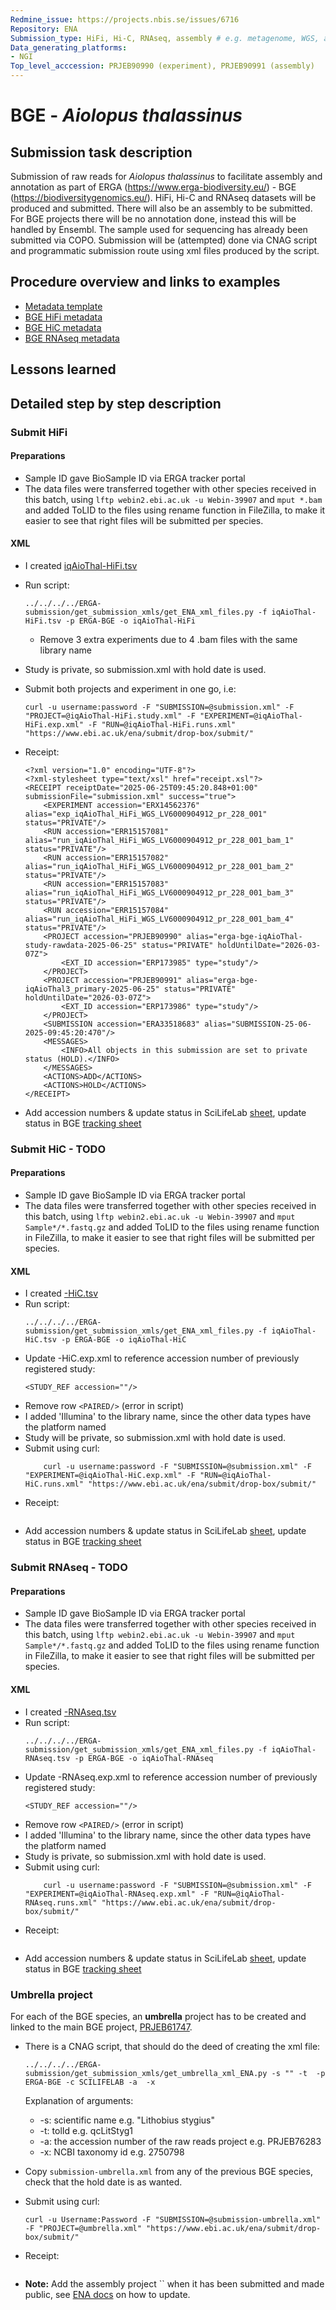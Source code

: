 ```yaml
---
Redmine_issue: https://projects.nbis.se/issues/6716
Repository: ENA
Submission_type: HiFi, Hi-C, RNAseq, assembly # e.g. metagenome, WGS, assembly, - IF RELEVANT
Data_generating_platforms:
- NGI
Top_level_acccession: PRJEB90990 (experiment), PRJEB90991 (assembly)
---
```


# BGE - *Aiolopus thalassinus*

## Submission task description
Submission of raw reads for *Aiolopus thalassinus* to facilitate assembly and annotation as part of ERGA (https://www.erga-biodiversity.eu/) - BGE (https://biodiversitygenomics.eu/). HiFi, Hi-C and RNAseq datasets will be produced and submitted. There will also be an assembly to be submitted. For BGE projects there will be no annotation done, instead this will be handled by Ensembl. The sample used for sequencing has already been submitted via COPO.
Submission will be (attempted) done via CNAG script and programmatic submission route using xml files produced by the script.

## Procedure overview and links to examples

* [Metadata template](./data/BGE-Aiolopus-thalassinus-metadata.xlsx)
* [BGE HiFi metadata](./data/iqAioThal-HiFi.tsv)
* [BGE HiC metadata](./data/iqAioThal-HiC.tsv)
* [BGE RNAseq metadata](./data/iqAioThal-RNAseq.tsv)

## Lessons learned
<!-- What went well? What did not went so well? What would you have done differently? -->

## Detailed step by step description

### Submit HiFi
#### Preparations
* Sample ID gave BioSample ID via ERGA tracker portal
* The data files were transferred together with other species received in this batch, using `lftp webin2.ebi.ac.uk -u Webin-39907` and `mput *.bam` and added ToLID to the files using rename function in FileZilla, to make it easier to see that right files will be submitted per species.
#### XML
* I created [iqAioThal-HiFi.tsv](./data/iqAioThal-HiFi.tsv)
* Run script:
    ```
    ../../../../ERGA-submission/get_submission_xmls/get_ENA_xml_files.py -f iqAioThal-HiFi.tsv -p ERGA-BGE -o iqAioThal-HiFi
    ```
    * Remove 3 extra experiments due to 4 .bam files with the same library name
* Study is private, so submission.xml with hold date is used.

* Submit both projects and experiment in one go, i.e:
    ```
    curl -u username:password -F "SUBMISSION=@submission.xml" -F "PROJECT=@iqAioThal-HiFi.study.xml" -F "EXPERIMENT=@iqAioThal-HiFi.exp.xml" -F "RUN=@iqAioThal-HiFi.runs.xml" "https://www.ebi.ac.uk/ena/submit/drop-box/submit/"
    ```
* Receipt:
    ```
    <?xml version="1.0" encoding="UTF-8"?>
    <?xml-stylesheet type="text/xsl" href="receipt.xsl"?>
    <RECEIPT receiptDate="2025-06-25T09:45:20.848+01:00" submissionFile="submission.xml" success="true">
        <EXPERIMENT accession="ERX14562376" alias="exp_iqAioThal_HiFi_WGS_LV6000904912_pr_228_001" status="PRIVATE"/>
        <RUN accession="ERR15157081" alias="run_iqAioThal_HiFi_WGS_LV6000904912_pr_228_001_bam_1" status="PRIVATE"/>
        <RUN accession="ERR15157082" alias="run_iqAioThal_HiFi_WGS_LV6000904912_pr_228_001_bam_2" status="PRIVATE"/>
        <RUN accession="ERR15157083" alias="run_iqAioThal_HiFi_WGS_LV6000904912_pr_228_001_bam_3" status="PRIVATE"/>
        <RUN accession="ERR15157084" alias="run_iqAioThal_HiFi_WGS_LV6000904912_pr_228_001_bam_4" status="PRIVATE"/>
        <PROJECT accession="PRJEB90990" alias="erga-bge-iqAioThal-study-rawdata-2025-06-25" status="PRIVATE" holdUntilDate="2026-03-07Z">
            <EXT_ID accession="ERP173985" type="study"/>
        </PROJECT>
        <PROJECT accession="PRJEB90991" alias="erga-bge-iqAioThal3_primary-2025-06-25" status="PRIVATE" holdUntilDate="2026-03-07Z">
            <EXT_ID accession="ERP173986" type="study"/>
        </PROJECT>
        <SUBMISSION accession="ERA33518683" alias="SUBMISSION-25-06-2025-09:45:20:470"/>
        <MESSAGES>
            <INFO>All objects in this submission are set to private status (HOLD).</INFO>
        </MESSAGES>
        <ACTIONS>ADD</ACTIONS>
        <ACTIONS>HOLD</ACTIONS>
    </RECEIPT>    
    ```
* Add accession numbers & update status in SciLifeLab [sheet](https://docs.google.com/spreadsheets/d/1mSuL_qGffscer7G1FaiEOdyR68igscJB0CjDNSCNsvg/), update status in BGE [tracking sheet](https://docs.google.com/spreadsheets/d/1IXEyg-XZfwKOtXBHAyJhJIqkmwHhaMn5uXd8GyXHSpY/)

### Submit HiC - **TODO**
#### Preparations
* Sample ID gave BioSample ID via ERGA tracker portal
* The data files were transferred together with other species received in this batch, using `lftp webin2.ebi.ac.uk -u Webin-39907` and `mput Sample*/*.fastq.gz` and added ToLID to the files using rename function in FileZilla, to make it easier to see that right files will be submitted per species.

#### XML
* I created [-HiC.tsv](./data/iqAioThal-HiC.tsv)
* Run script:
    ```
    ../../../../ERGA-submission/get_submission_xmls/get_ENA_xml_files.py -f iqAioThal-HiC.tsv -p ERGA-BGE -o iqAioThal-HiC
    ```
* Update -HiC.exp.xml to reference accession number of previously registered study:
    ```
    <STUDY_REF accession=""/>
    ```
* Remove row `<PAIRED/>` (error in script)
* I added 'Illumina' to the library name, since the other data types have the platform named
* Study will be private, so submission.xml with hold date is used.
* Submit using curl:
    ```
        curl -u username:password -F "SUBMISSION=@submission.xml" -F "EXPERIMENT=@iqAioThal-HiC.exp.xml" -F "RUN=@iqAioThal-HiC.runs.xml" "https://www.ebi.ac.uk/ena/submit/drop-box/submit/"
    ```
* Receipt:
    ```

    ```
* Add accession numbers & update status in SciLifeLab [sheet](https://docs.google.com/spreadsheets/d/1mSuL_qGffscer7G1FaiEOdyR68igscJB0CjDNSCNsvg/), update status in BGE [tracking sheet](https://docs.google.com/spreadsheets/d/1IXEyg-XZfwKOtXBHAyJhJIqkmwHhaMn5uXd8GyXHSpY/)

### Submit RNAseq - **TODO**
#### Preparations
* Sample ID gave BioSample ID via ERGA tracker portal
* The data files were transferred together with other species received in this batch, using `lftp webin2.ebi.ac.uk -u Webin-39907` and `mput Sample*/*.fastq.gz` and added ToLID to the files using rename function in FileZilla, to make it easier to see that right files will be submitted per species.

#### XML
* I created [-RNAseq.tsv](./data/iqAioThal-RNAseq.tsv)
* Run script:
    ```
    ../../../../ERGA-submission/get_submission_xmls/get_ENA_xml_files.py -f iqAioThal-RNAseq.tsv -p ERGA-BGE -o iqAioThal-RNAseq
    ```
* Update -RNAseq.exp.xml to reference accession number of previously registered study:
    ```
    <STUDY_REF accession=""/>
    ```
* Remove row `<PAIRED/>` (error in script)
* I added 'Illumina' to the library name, since the other data types have the platform named
* Study is private, so submission.xml with hold date is used.
* Submit using curl:
    ```
        curl -u username:password -F "SUBMISSION=@submission.xml" -F "EXPERIMENT=@iqAioThal-RNAseq.exp.xml" -F "RUN=@iqAioThal-RNAseq.runs.xml" "https://www.ebi.ac.uk/ena/submit/drop-box/submit/"
    ```
* Receipt:
    ```

    ```
* Add accession numbers & update status in SciLifeLab [sheet](https://docs.google.com/spreadsheets/d/1mSuL_qGffscer7G1FaiEOdyR68igscJB0CjDNSCNsvg/), update status in BGE [tracking sheet](https://docs.google.com/spreadsheets/d/1IXEyg-XZfwKOtXBHAyJhJIqkmwHhaMn5uXd8GyXHSpY/)

### Umbrella project
For each of the BGE species, an **umbrella** project has to be created and linked to the main BGE project, [PRJEB61747](https://www.ebi.ac.uk/ena/browser/view/PRJEB61747).

* There is a CNAG script, that should do the deed of creating the xml file:
    ```
    ../../../../ERGA-submission/get_submission_xmls/get_umbrella_xml_ENA.py -s "" -t  -p ERGA-BGE -c SCILIFELAB -a  -x 
    ```
    Explanation of arguments:
    * -s: scientific name e.g. "Lithobius stygius"
    * -t: tolId e.g. qcLitStyg1
    * -a: the accession number of the raw reads project e.g. PRJEB76283
    * -x: NCBI taxonomy id e.g. 2750798

* Copy `submission-umbrella.xml` from any of the previous BGE species, check that the hold date is as wanted.
* Submit using curl:
    ```
    curl -u Username:Password -F "SUBMISSION=@submission-umbrella.xml" -F "PROJECT=@umbrella.xml" "https://www.ebi.ac.uk/ena/submit/drop-box/submit/"
    ```
* Receipt:
    ```
    
    ```
* **Note:** Add the assembly project `` when it has been submitted and made public, see [ENA docs](https://ena-docs.readthedocs.io/en/latest/faq/umbrella.html#adding-children-to-an-umbrella) on how to update.
